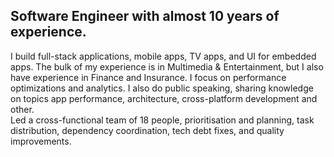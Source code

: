 ## Software Engineer with almost 10 years of experience.

I build full-stack applications, mobile apps, TV apps, and UI for embedded apps. The bulk of my experience is in Multimedia & Entertainment, but I also have experience in Finance and Insurance. I focus on performance optimizations and analytics. I also do public speaking, sharing knowledge on topics app performance, architecture, cross-platform development and other.  
Led a cross-functional team of 18 people, prioritisation and planning, task distribution, dependency coordination, tech debt fixes, and quality improvements.
<!--
**Shastel/shastel** is a ✨ _special_ ✨ repository because its `README.md` (this file) appears on your GitHub profile.

Here are some ideas to get you started:

- 🔭 I’m currently working on ...
- 🌱 I’m currently learning ...
- 👯 I’m looking to collaborate on ...
- 🤔 I’m looking for help with ...
- 💬 Ask me about ...
- 📫 How to reach me: ...
- 😄 Pronouns: ...
- ⚡ Fun fact: ...
-->
